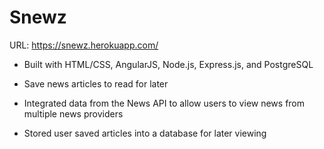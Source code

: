# Snewz


URL: https://snewz.herokuapp.com/

- Built with HTML/CSS, AngularJS, Node.js, Express.js, and PostgreSQL

- Save news articles to read for later

- Integrated data from the News API to allow users to view news from multiple news providers

- Stored user saved articles into a database for later viewing
